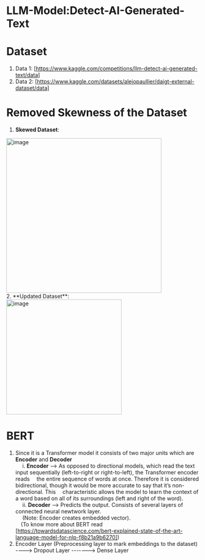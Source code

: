 # LLM-Model:Detect-AI-Generated-Text

# Dataset
1. Data 1: [https://www.kaggle.com/competitions/llm-detect-ai-generated-text/data]
2. Data 2: [https://www.kaggle.com/datasets/alejopaullier/daigt-external-dataset/data]

# Removed Skewness of the Dataset
1. **Skewed Dataset**:
<img width="405" alt="image" src="https://github.com/palswayam5/LLM-Model---Detect-AI-Generated-Text/assets/97727708/0839020f-9395-4ca6-8868-64e26420407e">
<br/>
2. **Updated Dataset**: </br>
<img width="301" alt="image" src="https://github.com/palswayam5/LLM-Model---Detect-AI-Generated-Text/assets/97727708/c2ac0195-1222-4557-a5c0-995a78456a87">


# BERT
1. Since it is a Transformer model it consists of two major units which are **Encoder** and **Decoder** </br>
        &emsp; i. **Encoder** --> As opposed to directional models, which read the text input sequentially (left-to-right or right-to-left), the Transformer encoder reads &emsp;the entire sequence of words at once. Therefore it is considered bidirectional, though it would be more accurate to say that it’s non-directional. This                           &emsp;characteristic allows the model to learn the context of a word based on all of its surroundings (left and right of the word).<br/>
        &emsp; ii. **Decoder** --> Predicts the output. Consists of several layers of connected neural newtwork layer. <br/>
  &emsp; (Note: Encoder creates embedded vector). <br/>
   &emsp;(To know more about BERT read [https://towardsdatascience.com/bert-explained-state-of-the-art-language-model-for-nlp-f8b21a9b6270]) <br/>
2. Encoder Layer (Preprocessing layer to mark embeddings to the dataset) ----> Dropout Layer -------> Dense Layer <br/>
